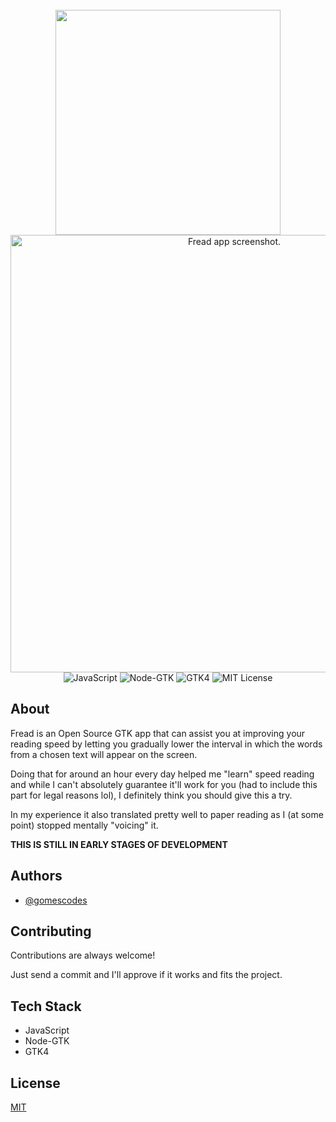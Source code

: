 <div align="center">
  <br>
  <img src="https://github.com/gomescodes/fread/blob/main/assets/logo.svg" width=360></img>
  <br>
  <img alt="Fread app screenshot." src="https://github.com/gomescodes/fread/blob/main/assets/screenshot.png"  width="700"/>
  <br>
  <img alt="JavaScript" src="https://img.shields.io/badge/JavaScript-ff0?style=for-the-badge" />
  <img alt="Node-GTK" src="https://img.shields.io/badge/Node--GTK-brightgreen?style=for-the-badge" />
  <img alt="GTK4" src="https://img.shields.io/badge/GTK4-gray?style=for-the-badge" />
  <img alt="MIT License" src="https://img.shields.io/badge/MIT--License-blue?style=for-the-badge" />
  <br>
</div>

## About

Fread is an Open Source GTK app that can assist you at improving your reading 
speed by letting you gradually lower the interval in which the words from a 
chosen text will appear on the screen.  

Doing that for around an hour every day helped me "learn" speed reading and 
while I can't absolutely guarantee it'll work for you (had to include this part 
for legal reasons lol), I definitely think you should give this a try.  

In my experience it also translated pretty well to paper reading as I (at some 
point) stopped mentally "voicing" it.

**THIS IS STILL IN EARLY STAGES OF DEVELOPMENT**

## Authors

- [@gomescodes](https://www.github.com/gomescodes)

## Contributing

Contributions are always welcome!

Just send a commit and I'll approve if it works and fits the project.

## Tech Stack

- JavaScript
- Node-GTK
- GTK4
## License

[MIT](https://choosealicense.com/licenses/mit/)
